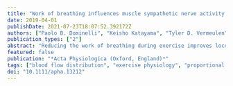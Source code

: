 ```yaml
---
title: "Work of breathing influences muscle sympathetic nerve activity during semi-recumbent cycle exercise"
date: 2019-04-01
publishDate: 2021-07-23T18:07:52.392172Z
authors: ["Paolo B. Dominelli", "Keisho Katayama", "Tyler D. Vermeulen", "Troy J. R. Stuckless", "Courtney V. Brown", "Glen E. Foster", "A. William Sheel"]
publication_types: ["2"]
abstract: "Reducing the work of breathing during exercise improves locomotor muscle blood flow and reduces diaphragm and locomotor muscle fatigue and is thought to be the result of a sympathetically mediated reflex. AIM: The aim of this study was to assess muscle sympathetic nerve activity (MSNA) when the work of breathing is experimentally lowered during dynamic exercise. METHODS: Healthy subjects (n = 12; age = 29 ± 9 years) performed semi-recumbent cycling trials at 40%, 60%, and 80% of peak workload. Exercise trials consisted of spontaneous breathing, reduced work of breathing (proportional assist ventilator), followed by further spontaneous breathing (post-ventilator). MSNA was recorded from the median nerve. RESULTS: There was no difference in work of breathing between PAV and post-PAV at 40% peak work. At 60% peak work, the ventilator significantly (P textless 0.05) reduced work of breathing (103 ± 39 vs 144 ± 47 J min-1 ), sympathetic nerve activity (35 ± 5 vs 42 ± 8 burst min-1 ), and    V ˙   O 2   (2.4 ± 0.5 vs 2.6 ± 0.5 L min-1 ) without influencing ventilation (86 ± 9 vs 82 ± 10 L min-1 ; P textgreater 0.05), for PAV and post-PAV respectively. During 80% peak work (n = 8), the ventilator significantly (P textless 0.05) reduced work of breathing (235 ± 110 vs. 361 ± 150 J min-1 ), MSNA (48 ± 7 vs 54 ± 11 burst min-1 ), and    V ˙   O 2   (2.9 ± 0.6 vs 3.2 ± 0.7 L min-1 ) but not ventilation (121 ± 20 vs 123 ± 20 L min-1 ; P textgreater 0.05), for PAV and post-PAV respectively. There was a significant relationship between MSNA and    V ˙   O 2   (P textless 0.0001) with a significant interaction due to the ventilator (P textless 0.05). CONCLUSION: Lowering the normally occurring work of breathing during exercise results in commensurate reductions in MSNA. Our findings provide evidence of a sympathetically mediated vasoconstrictor effect emanating from respiratory muscles during exercise."
featured: false
publication: "*Acta Physiologica (Oxford, England)*"
tags: ["blood flow distribution", "exercise physiology", "proportional assist ventilation", "respiratory metaboreflex"]
doi: "10.1111/apha.13212"
---
```


